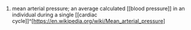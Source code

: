 1. mean arterial pressure; an average calculated [[blood pressure]] in an individual during a single [[cardiac cycle]]^[https://en.wikipedia.org/wiki/Mean_arterial_pressure]